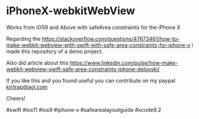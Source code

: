 # iPhoneX-webkitWebView
Works from iOS9 and Above with safeArea constraints for the iPhone X

Regarding the https://stackoverflow.com/questions/47673461/how-to-make-webkit-webview-with-swift-with-safe-area-constraints-for-iphone-x i made this repository of a demo project.

Also did article about this https://www.linkedin.com/pulse/how-make-webkit-webview-swift-safe-area-constraints-iphone-delovski/

If you like this and you found useful you can contribute on my paypal kirilrap@aol.com

Cheers!

#swift #ios11 #ios9 #iphone-x #safearealayoutguide #xcode9.2
